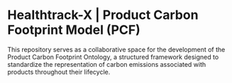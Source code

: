 # Healthtrack-X | Product Carbon Footprint Model (PCF)

This repository serves as a collaborative space for the development of the Product Carbon Footprint Ontology, a structured framework designed to standardize the representation of carbon emissions associated with products throughout their lifecycle.
